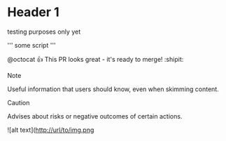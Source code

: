 # Header 1

testing purposes only yet

'''
some script
'''


@octocat :+1: This PR looks great - it's ready to merge! :shipit:


> [!NOTE]
> Useful information that users should know, even when skimming content.

> [!CAUTION]
> Advises about risks or negative outcomes of certain actions.

![alt text]([http://url/to/img.png](https://img.shields.io/badge/LinkedIn-0077B5?style=for-the-badge&logo=linkedin&logoColor=white
)
